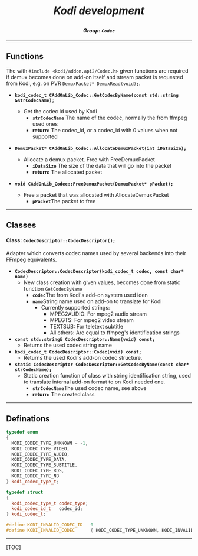 # *<p align="center">Kodi development</p>*
#### *<p align="center">Group: ```Codec```</p>*

----------

Functions
-------------

The with ```#include <kodi/addon.api2/Codec.h>``` given functions are required if demux becomes done on add-on itself and stream packet is requested from Kodi, e.g. on PVR ```DemuxPacket* DemuxRead(void);```.

*  <b>```kodi_codec_t CAddOnLib_Codec::GetCodecByName(const std::string &strCodecName);```</b>
    * Get the codec id used by Kodi
	    * <b>```strCodecName```</b> The name of the codec, normally the from ffmpeg used ones
		* <b>return:</b> The codec_id, or a codec_id with 0 values when not supported

*  <b>```DemuxPacket* CAddOnLib_Codec::AllocateDemuxPacket(int iDataSize);```</b>
    * Allocate a demux packet. Free with FreeDemuxPacket
	    * <b>```iDataSize```</b> The size of the data that will go into the packet
		* <b>return:</b> The allocated packet

*  <b>```void CAddOnLib_Codec::FreeDemuxPacket(DemuxPacket* pPacket);```</b>
    * Free a packet that was allocated with AllocateDemuxPacket
	    * <b>```pPacket```</b>The packet to free

----------

Classes
-------------

#### Class: ```CodecDescriptor::CodecDescriptor();```
Adapter which converts codec names used by several backends into their FFmpeg equivalents.

*  <b>```CodecDescriptor::CodecDescriptor(kodi_codec_t codec, const char* name)```</b>
    * New class creation with given values, becomes done from static function ```GetCodecByName```
	    * <b>```codec```</b>The from Kodi's add-on system used iden
	    * <b>```name```</b>String name used on add-on to translate for Kodi
		    * Currently supported strings:
		      - MPEG2AUDIO: 
		      For mpeg2 audio stream
		      - MPEGTS:
		      For mpeg2 video stream
		      - TEXTSUB:
		      For teletext subtitle
		      - All others:
		      Are equal to ffmpeg's identification strings
*  <b>```const std::string& CodecDescriptor::Name(void) const;```</b>
	* Returns the used codec string name
*  <b>```kodi_codec_t CodecDescriptor::Codec(void) const;```</b>
	*  Returns the used Kodi's add-on codec structure.
*  <b>```static CodecDescriptor CodecDescriptor::GetCodecByName(const char* strCodecName);```</b>
	* Static creation function of class with string identification string, used to translate internal add-on format to on Kodi needed one.
	    * <b>```strCodecName```</b>The used codec name, see above
		* <b>return:</b> The created class

----------

Definations
-------------
```C++
typedef enum
{
  KODI_CODEC_TYPE_UNKNOWN = -1,
  KODI_CODEC_TYPE_VIDEO,
  KODI_CODEC_TYPE_AUDIO,
  KODI_CODEC_TYPE_DATA,
  KODI_CODEC_TYPE_SUBTITLE,
  KODI_CODEC_TYPE_RDS,
  KODI_CODEC_TYPE_NB
} kodi_codec_type_t;

typedef struct
{
  kodi_codec_type_t codec_type;
  kodi_codec_id_t   codec_id;
} kodi_codec_t;

#define KODI_INVALID_CODEC_ID   0
#define KODI_INVALID_CODEC      { KODI_CODEC_TYPE_UNKNOWN, KODI_INVALID_CODEC_ID }
```

----------
[TOC]

